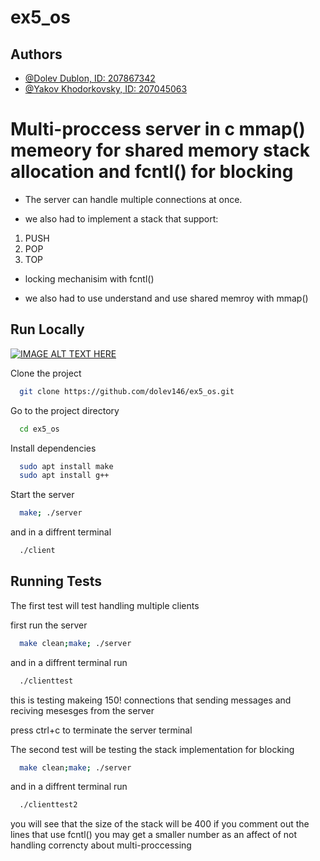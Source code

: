 # ex5_os


## Authors

- [@Dolev Dublon, ID: 207867342](https://www.github.com/dolev146)
- [@Yakov Khodorkovsky, ID: 207045063 ](https://www.github.com/yakov103)

 
# Multi-proccess server in c mmap() memeory for shared memory stack allocation and fcntl() for blocking

* The server can handle multiple connections at once.

* we also had to implement a stack that support: 
1) PUSH <txt>
2) POP
3) TOP

* locking mechanisim with fcntl()

* we also had to use understand and use shared memroy with mmap() 


## Run Locally
 
 
 [![IMAGE ALT TEXT HERE](https://user-images.githubusercontent.com/62290677/165639055-53c71b69-c166-48e2-a649-60723bed035e.png)](https://www.youtube.com/watch?v=LBb2xoNGdDU)

Clone the project

```bash
  git clone https://github.com/dolev146/ex5_os.git
```

Go to the project directory

```bash
  cd ex5_os
```

Install dependencies

```bash
  sudo apt install make
  sudo apt install g++ 
```

Start the server

```bash
  make; ./server
```

and in a diffrent terminal

```bash
  ./client
```



## Running Tests

The first test will test handling multiple clients

first  run the server

```bash
  make clean;make; ./server
```

and in a diffrent terminal run

```bash
  ./clienttest
```

this is testing makeing 150! connections that sending messages and reciving mesesges from the server


press ctrl+c to terminate the server terminal


The second test will be testing the stack implementation for blocking


```bash
  make clean;make; ./server
```

and in a diffrent terminal run

```bash
  ./clienttest2
```

you will see that the size of the stack will be 400 
if you comment out the lines that use fcntl() you may get a smaller number as an affect of not handling correncty about multi-proccessing




  
